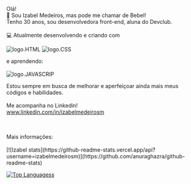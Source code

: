 Olá! 
<br/>
:woman: Sou Izabel Medeiros, mas pode me chamar de Bebel!
<br/>
Tenho 30 anos, sou desenvolvedora front-end, aluna do Devclub.
<br/>
<br/>
:computer: Atualmente desenvolvendo e criando com 

<img src="https://img.shields.io/badge/HTML5-E34F26?style=for-the-badge&logo=html5&logoColor=white" alt="logo.HTML"/> <img src="https://img.shields.io/badge/CSS3-1572B6?style=for-the-badge&logo=css3&logoColor=white" alt="logo.CSS"/>

e aprendendo: 
<br/>
<br/>
<img src="https://img.shields.io/badge/JavaScript-F7DF1E?style=for-the-badge&logo=javascript&logoColor=black" ALT="logo.JAVASCRIP"/>

Estou sempre em busca de melhorar e aperfeiçoar ainda mais meus códigos e habilidades.
<br/>
<br/>
Me acompanha no Linkedin!
<br/>
www.linkedin.com/in/izabelmedeirosm

<br/>
<br/>
Mais informações:
<br/>
<br/>
[![Izabel stats](https://github-readme-stats.vercel.app/api?username=izabelmedeirosm)](https://github.com/anuraghazra/github-readme-stats)

[![Top Languagess](https://github-readme-stats.vercel.app/api/top-langs/?username=izabelmedeirosm)](https://github.com/anuraghazra/github-readme-stats)
<!---
izabelmedeirosm/izabelmedeirosm is a ✨ special ✨ repository because its `README.md` (this file) appears on your GitHub profile.
You can click the Preview link to take a look at your changes.

- 👋 Hi, I’m @izabelmedeirosm
- 👀 I’m interested in ...
- 🌱 I’m currently learning ...
- 💞️ I’m looking to collaborate on ...
- 📫 How to reach me ...
--->
